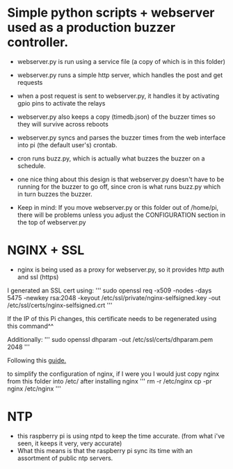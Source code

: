 # Simple python scripts + webserver used as a production buzzer controller.

- webserver.py is run using a service file (a copy of which is in this folder)

- webserver.py runs a simple http server, which handles the post and get requests

- when a post request is sent to webserver.py, it handles it by activating gpio pins to activate the relays

- webserver.py also keeps a copy (timedb.json) of the buzzer times so they will survive across reboots

- webserver.py syncs and parses the buzzer times from the web interface into pi (the default user's) crontab.

- cron runs buzz.py, which is actually what buzzes the buzzer on a schedule.

- one nice thing about this design is that webserver.py doesn't have to be running for the buzzer to go off, since cron is what runs buzz.py which in turn buzzes the buzzer.

- Keep in mind: If you move webserver.py or this folder out of /home/pi, there will be problems unless you adjust the CONFIGURATION section in the top of webserver.py

# NGINX + SSL

- nginx is being used as a proxy for webserver.py, so it provides http auth and ssl (https)

I generated an SSL cert using:
'''
sudo openssl req -x509 -nodes -days 5475 -newkey rsa:2048 -keyout /etc/ssl/private/nginx-selfsigned.key -out /etc/ssl/certs/nginx-selfsigned.crt
'''

If the IP of this Pi changes, this certificate needs to be regenerated using this command^^

Additionally: 
'''
sudo openssl dhparam -out /etc/ssl/certs/dhparam.pem 2048
'''

Following this [guide.](https://www.digitalocean.com/community/tutorials/how-to-create-a-self-signed-ssl-certificate-for-nginx-in-ubuntu-16-04)

to simplify the configuration of nginx, if I were you I would just copy nginx from this folder into /etc/ after installing nginx
'''
rm -r /etc/nginx
cp -pr nginx /etc/nginx
'''

# NTP

- this raspberry pi is using ntpd to keep the time accurate. (from what i've seen, it keeps it very, very accurate)
- What this means is that the raspberry pi sync its time with an assortment of public ntp servers.